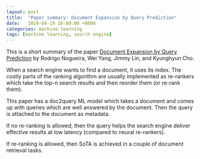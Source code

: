 ```yaml
---
layout: post
title:  "Paper summary: Document Expansion by Query Prediction"
date:   2019-04-19 10:00:00 +0000
categories: machine learning
tags: [machine learning, search engine]
---
```


This is a short summary of the paper [Document Expansion by Query Prediction](https://arxiv.org/abs/1904.08375) by Rodrigo Nogueira, Wei Yang, Jimmy Lin, and Kyunghyun Cho.

When a search engine wants to find a document, it uses its index. The costly parts of the ranking algorithm are usually implemented as re-rankers which take the top-n search results and then reorder them (or re-rank them).

This paper has a doc2query ML model which takes a document and comes up with queries which are well answered by the document. Then the query is attached to the document as metadata.

If no re-ranking is allowed, then the query helps the search engine deliver effective results at low latency (compared to neural re-rankers).

If re-ranking is allowed, then SoTA is achieved in a couple of document retrieval tasks. 
